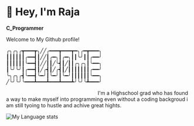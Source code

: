 # 👋 Hey, I'm Raja

**C_Programmer**

Welcome to My Github profile!                                        


╭╮╭╮╭┳━━━┳╮╱╱╭━━━┳━━━┳━╮╭━┳━━━╮
┃┃┃┃┃┃╭━━┫┃╱╱┃╭━╮┃╭━╮┃┃╰╯┃┃╭━━╯
┃┃┃┃┃┃╰━━┫┃╱╱┃┃╱╰┫┃╱┃┃╭╮╭╮┃╰━━╮
┃╰╯╰╯┃╭━━┫┃╱╭┫┃╱╭┫┃╱┃┃┃┃┃┃┃╭━━╯
╰╮╭╮╭┫╰━━┫╰━╯┃╰━╯┃╰━╯┃┃┃┃┃┃╰━━╮
╱╰╯╰╯╰━━━┻━━━┻━━━┻━━━┻╯╰╯╰┻━━━╯

⠀⠀⠀⠀⠀⠀⠀⠀⠀⠀⠀⠀⠀⠀⠀⠀⠀⠀⠀⠀⠀⠀⠀⠀
I'm a Highschool grad who has found a way to make myself into programming even without a coding backgroud i am still tyoing to hustle
and achive great hights.

![My Language stats](https://github-readme-stats-eight-theta.vercel.app/api/top-langs/?username=KingVikraman&layout=compact&langs_count=8&hide_border=true)
<br />
<!--
**KingVikraman/KingVikraman** is a ✨ _special_ ✨ repository because its `README.md` (this file) appears on your GitHub profile.

Here are some ideas to get you started:

- 🔭 I’m currently working on ...
- 🌱 I’m currently learning ...
- 👯 I’m looking to collaborate on ...
- 🤔 I’m looking for help with ...
- 💬 Ask me about ...
- 📫 How to reach me: ...
- 😄 Pronouns: ...
- ⚡ Fun fact: ...
-->
